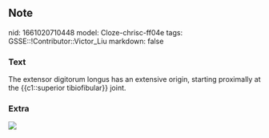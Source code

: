 ## Note
nid: 1661020710448
model: Cloze-chrisc-ff04e
tags: GSSE::!Contributor::Victor_Liu
markdown: false

### Text
The extensor digitorum longus has an extensive origin, starting proximally at the {{c1::superior tibiofibular}} joint.

### Extra
<img src="paste-f034ad94980d6adf3dc21679f7d43ad4ae0361d5.jpg">
